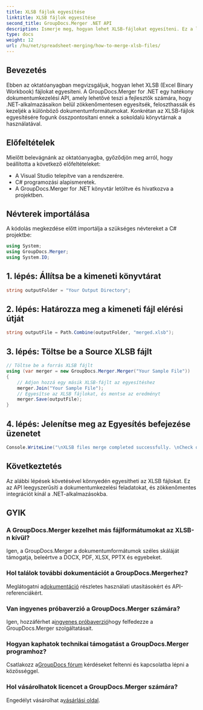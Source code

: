 ```yaml
---
title: XLSB fájlok egyesítése
linktitle: XLSB fájlok egyesítése
second_title: GroupDocs.Merger .NET API
description: Ismerje meg, hogyan lehet XLSB-fájlokat egyesíteni. Ez a lépésenkénti útmutató leegyszerűsíti a dokumentumkezelési feladatokat.
type: docs
weight: 12
url: /hu/net/spreadsheet-merging/how-to-merge-xlsb-files/
---
```

## Bevezetés
Ebben az oktatóanyagban megvizsgáljuk, hogyan lehet XLSB (Excel Binary Workbook) fájlokat egyesíteni. A GroupDocs.Merger for .NET egy hatékony dokumentumkezelési API, amely lehetővé teszi a fejlesztők számára, hogy .NET-alkalmazásaikon belül zökkenőmentesen egyesítsék, feloszthassák és kezeljék a különböző dokumentumformátumokat. Konkrétan az XLSB-fájlok egyesítésére fogunk összpontosítani ennek a sokoldalú könyvtárnak a használatával.
## Előfeltételek
Mielőtt belevágnánk az oktatóanyagba, győződjön meg arról, hogy beállította a következő előfeltételeket:
- A Visual Studio telepítve van a rendszerére.
- C# programozási alapismeretek.
- A GroupDocs.Merger for .NET könyvtár letöltve és hivatkozva a projektben.
  

## Névterek importálása
A kódolás megkezdése előtt importálja a szükséges névtereket a C# projektbe:
```csharp
using System; 
using GroupDocs.Merger;
using System.IO;
```
## 1. lépés: Állítsa be a kimeneti könyvtárat
```csharp
string outputFolder = "Your Output Directory";
```
## 2. lépés: Határozza meg a kimeneti fájl elérési útját
```csharp
string outputFile = Path.Combine(outputFolder, "merged.xlsb");
```
## 3. lépés: Töltse be a Source XLSB fájlt
```csharp
// Töltse be a forrás XLSB fájlt
using (var merger = new GroupDocs.Merger.Merger("Your Sample File"))
{
    // Adjon hozzá egy másik XLSB-fájlt az egyesítéshez
    merger.Join("Your Sample File");
    // Egyesítse az XLSB fájlokat, és mentse az eredményt
    merger.Save(outputFile);
}
```
## 4. lépés: Jelenítse meg az Egyesítés befejezése üzenetet
```csharp
Console.WriteLine("\nXLSB files merge completed successfully. \nCheck output in {0}", outputFolder);
```

## Következtetés
Az alábbi lépések követésével könnyedén egyesítheti az XLSB fájlokat. Ez az API leegyszerűsíti a dokumentumkezelési feladatokat, és zökkenőmentes integrációt kínál a .NET-alkalmazásokba.

## GYIK
### A GroupDocs.Merger kezelhet más fájlformátumokat az XLSB-n kívül?
Igen, a GroupDocs.Merger a dokumentumformátumok széles skáláját támogatja, beleértve a DOCX, PDF, XLSX, PPTX és egyebeket.
### Hol találok további dokumentációt a GroupDocs.Mergerhez?
 Meglátogatni a[dokumentáció](https://reference.groupdocs.com/merger/net/) részletes használati utasításokért és API-referenciákért.
### Van ingyenes próbaverzió a GroupDocs.Merger számára?
 Igen, hozzáférhet a[ingyenes próbaverzió](https://releases.groupdocs.com/)hogy felfedezze a GroupDocs.Merger szolgáltatásait.
### Hogyan kaphatok technikai támogatást a GroupDocs.Merger programhoz?
 Csatlakozz a[GroupDocs fórum](https://forum.groupdocs.com/c/merger/32) kérdéseket feltenni és kapcsolatba lépni a közösséggel.
### Hol vásárolhatok licencet a GroupDocs.Merger számára?
 Engedélyt vásárolhat a[vásárlási oldal](https://purchase.groupdocs.com/buy).